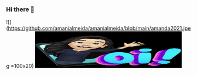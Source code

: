### Hi there 👋

![](https://github.com/amanialmeida/amanialmeida/blob/main/amanda2021.jpeg =100x20)
<img src="https://github.com/amanialmeida/amanialmeida/blob/main/amanda2021.jpeg" width="400" height="100">

<!--
**amanialmeida/amanialmeida** is a ✨ _special_ ✨ repository because its `README.md` (this file) appears on your GitHub profile.

Here are some ideas to get you started:

- 🔭 I’m currently working on ...
- 🌱 I’m currently learning ...
- 👯 I’m looking to collaborate on ...
- 🤔 I’m looking for help with ...
- 💬 Ask me about ...
- 📫 How to reach me: ...
- 😄 Pronouns: ...
- ⚡ Fun fact: ...
-->
